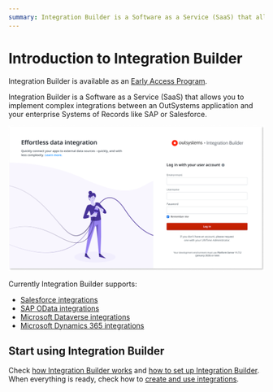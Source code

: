 ```yaml
---
summary: Integration Builder is a Software as a Service (SaaS) that allows you to implement complex integrations between an OutSystems application and your enterprise Systems of Records like SAP or Salesforce.
---
```


# Introduction to Integration Builder

<div class="info" markdown="1">

Integration Builder is available as an [Early Access Program](https://www.outsystems.com/eap/).

</div>

Integration Builder is a Software as a Service (SaaS) that allows you to implement complex integrations between an OutSystems application and your enterprise Systems of Records like SAP or Salesforce.

![Integration Builder login page](images/login-page-ib.png)

Currently Integration Builder supports:

* [Salesforce integrations](connectors/integration-salesforce.md)
* [SAP OData integrations](connectors/integration-sap.md)
* [Microsoft Dataverse integrations](connectors/integration-ms-dataverse.md)
* [Microsoft Dynamics 365 integrations](connectors/integration-ms-dynamics.md)

## Start using Integration Builder

Check [how Integration Builder works](works.md) and [how to set up Integration Builder](set-up.md). When everything is ready, check how to [create and use integrations](use.md).

